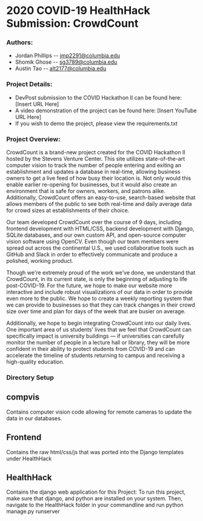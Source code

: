 # 2020 COVID-19 HealthHack Submission: CrowdCount

### Authors:
- Jordan Phillips -- jmp2291@columbia.edu
- Shomik Ghose -- sg3789@columbia.edu
- Austin Tao -- alt2177@columbia.edu

### Project Details:
- DevPost submission to the COVID Hackathon II can be found here: [Insert URL Here]
- A video demonstration of the project can be found here: [Insert YouTube URL Here]
- If you wish to demo the project, please view the requirements.txt

### Project Overview:
CrowdCount is a brand-new project created for the COVID Hackathon II hosted by the Stevens
Venture Center. This site utilizes state-of-the-art computer vision to track the number of
people entering and exiting an establishment and updates a database in real-time, allowing business
owners to get a live feed of how busy their location is. Not only would this enable earlier
re-opening for businesses, but it would also create an environment that is safe for owners,
workers, and patrons alike. Additionally, CrowdCount offers an easy-to-use, search-based
website that allows members of the public to see both real-time and daily average data for
crowd sizes at establishments of their choice.

Our team developed CrowdCount over the course of 9 days, including frontend development with HTML/CSS, backend development with Django, SQLite databases, and our own custom API, and open-source computer vision software using OpenCV. Even though our team members were spread out across the continental U.S., we used collaborative tools such as GitHub and Slack in order to effectively communicate and produce a polished, working product.

Though we're extremely proud of the work we've done, we understand that CrowdCount, in its current state, is only the beginning of adjusting to life post-COVID-19. For the future, we hope to make our website more interactive and include robust visualizations of our data in order to provide even more to the public. We hope to create a weekly reporting system that we can provide to businesses so that they can track changes in their crowd size over time and plan for days of the week that are busier on average.

Additionally, we hope to begin integrating CrowdCount into our daily lives. One important area of us students’ lives that we feel that CrowdCount can specifically impact is university buildings — if universities can carefully monitor the number of people in a lecture hall or library, they will be more confident in their ability to protect students from COVID-19 and can accelerate the timeline of students returning to campus and receiving a high-quality education.

### Directory Setup
## compvis
Contains computer vision code allowing for remote cameras to update the data in our databases.
## Frontend
Contains the raw html/css/js that was ported into the Django templates under HealthHack
## HealthHack
Contains the django web application for this Project:
To run this project, make sure that django, and python are installed on your system.
Then, navigate to the HealthHack folder in your commandline and run python manage.py runserver
